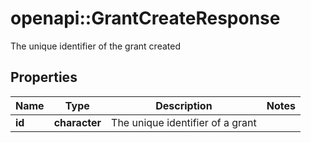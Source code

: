 # openapi::GrantCreateResponse

The unique identifier of the grant created

## Properties
Name | Type | Description | Notes
------------ | ------------- | ------------- | -------------
**id** | **character** | The unique identifier of a grant | 


